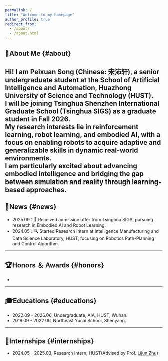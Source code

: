 ```yaml
---
permalink: /
title: "Welcome to my homepage"
author_profile: true
redirect_from: 
  - /about/
  - /about.html
---
```

## 👤About Me {#about}
Hi! I am Peixuan Song (Chinese: 宋沛轩), a senior undergraduate student at the School of Artificial Intelligence and Automation, Huazhong University of Science and Technology (HUST).  
I will be joining Tsinghua Shenzhen International Graduate School (Tsinghua SIGS) as a graduate student in Fall 2026.  
My research interests lie in **reinforcement learning**, **robot learning**, and **embodied AI**, with a focus on enabling robots to acquire adaptive and generalizable skills in dynamic real-world environments.  
I am particularly excited about advancing embodied intelligence and bridging the gap between simulation and reality through learning-based approaches. 
---
## 📰News {#news}
- 2025.09：🤖 Received admission offer from Tsinghua SIGS, pursuing research in Embodied AI and Robot Learning.
- 2024.05：🔍 Started Research Intern at Intelligence Manufacturing and Data Science Laboratory, HUST, focusing on Robotics Path-Planning and Control Algorithm.
---
## 🏆Honors ＆ Awards {#honors}
- 
---
## 🎓Educations {#educations}
- 2022.09 - 2026.06, Undergraduate, AIA, HUST, Wuhan.
- 2019.09 - 2022.06, Northeast Yucai School, Shenyang.
---
## 💼Internships {#internships}
- 2024.05 - 2025.03, Research Intern, HUST(Advised by Prof. [Lijun Zhu](https://faculty.hust.edu.cn/ZHULIJUN/en/more/2288717/jsjjgd/index.htm))
